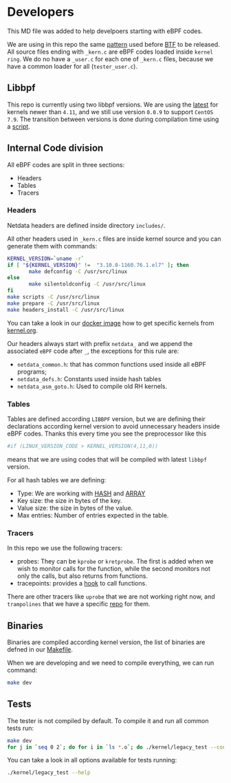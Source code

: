# Developers

This MD file was added to help develpoers starting with eBPF codes.

We are using in this repo the same [pattern](https://elixir.bootlin.com/linux/v4.20.17/source/samples/bpf) used before
[BTF](https://docs.kernel.org/bpf/btf.html) to be released. All source files ending with `_kern.c` are eBPF codes
loaded inside `kernel ring`. We do no have a `_user.c` for each one of `_kern.c` files, because we have a common loader for
all (`tester_user.c`).

## Libbpf

This repo is currently using two libbpf versions. We are using the [latest](https://github.com/netdata/libbpf) for kernels newer
than `4.11`, and we still use version `0.0.9` to support `CentOS 7.9`. The transition between versions is done during compilation
time using a [script](https://github.com/netdata/kernel-collector/blob/master/.dockerfiles/change_libbpf.sh).

## Internal Code division

All eBPF codes are split in three sections:

-  Headers
-  Tables
-  Tracers


### Headers

Netdata headers are defined inside directory `includes/`.

All other headers used in `_kern.c` files are inside kernel source and you can generate them with commands:

```sh
KERNEL_VERSION=`uname -r`
if [ "${KERNEL_VERSION}" !=  "3.10.0-1160.76.1.el7" ]; then
       make defconfig -C /usr/src/linux
else
       make silentoldconfig -C /usr/src/linux
fi   
make scripts -C /usr/src/linux
make prepare -C /usr/src/linux
make headers_install -C /usr/src/linux
```

You can take a look in our [docker image](https://github.com/netdata/kernel-collector/blob/master/Dockerfile.glibc.generic) how
to get specific kernels from [kernel.org](https://kernel.org/).

Our headers always start with prefix `netdata_` and we append the associated `eBPF` code after `_`, the exceptions for this rule
are:

- `netdata_common.h`: that has common functions used inside all eBPF programs;
- `netdata_defs.h`: Constants used inside hash tables
- `netdata_asm_goto.h`: Used to compile old RH kernels.

### Tables

Tables are defined according `LIBBPF` version, but we are defining their declarations according kernel version to avoid
unnecessary headers inside eBPF codes. Thanks this every time you see the preprocessor like this

```sh
#if (LINUX_VERSION_CODE > KERNEL_VERSION(4,11,0))
```

means that we are using codes that will be compiled with latest `libbpf` version.


For all hash tables we are defining:

- Type: We are working with [HASH](https://docs.kernel.org/bpf/map_hash.html) and  [ARRAY](https://docs.kernel.org/bpf/map_array.html)
- Key size: the size in bytes of the key.
- Value size: the size in bytes of the value.
- Max entries: Number of entries expected in the table.

### Tracers

In this repo we use the following tracers:

- probes: They can be `kprobe` or `kretprobe`. The first is added when we wish to monitor calls for the function, while the second
monitors not only the calls, but also returns from functions.
- tracepoints: provides a [hook](https://docs.kernel.org/trace/tracepoints.html) to call functions.

There are other tracers like `uprobe` that we are not working right now, and `trampolines` that we have a specific 
[repo](https://github.com/netdata/ebpf-co-re) for them.

## Binaries

Binaries are compiled according kernel version, the list of binaries are defned in our 
[Makefile](https://github.com/netdata/kernel-collector/blob/84e70d0ae83cc91fee59053459eff84f9077d2c5/kernel/Makefile#L66-L88).

When we are developing and we need to compile everything, we can run command:

```sh
make dev
```

## Tests

The tester is not compiled by default. To compile it and run all common tests run:

```sh
make dev
for j in `seq 0 2`; do for i in `ls *.o`; do ./kernel/legacy_test --content --pid $j --load-binary $i --log-path $i_pid$i.txt; 2>> err >> out; done; done
```

You can take a look in all options available for tests running:

```sh
./kernel/legacy_test --help
```

